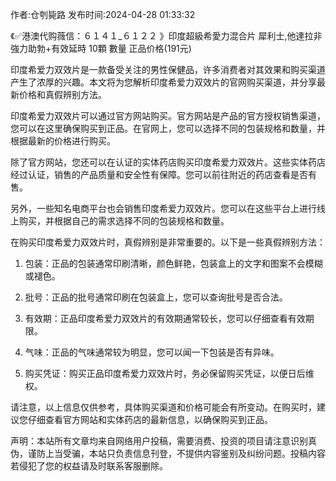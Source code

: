 <p>作者:仓刳毙路 发布时间:2024-04-28 01:33:32</p>
<p>《✅港澳代购薇信：６１４１_６１２２ 》印度超級希愛力混合片 犀利士,他達拉非 強力助勃+有效延時 10顆 數量 正品价格(191元) </p>
									<p></p><p>印度希爱力双效片是一款备受关注的男性保健品，许多消费者对其效果和购买渠道产生了浓厚的兴趣。本文将为您解析印度希爱力双效片的官网购买渠道，并分享最新价格和真假辨别方法。</p><p>印度希爱力双效片可以通过官方网站购买。官方网站是产品的官方授权销售渠道，您可以在这里确保购买到正品。在官网上，您可以选择不同的包装规格和数量，并根据最新的价格进行购买。</p><p>除了官方网站，您还可以在认证的实体药店购买印度希爱力双效片。这些实体药店经过认证，销售的产品质量和安全性有保障。您可以前往附近的药店查看是否有售。</p><p>另外，一些知名电商平台也会销售印度希爱力双效片。您可以在这些平台上进行线上购买，并根据自己的需求选择不同的包装规格和数量。</p><p></p><p>在购买印度希爱力双效片时，真假辨别是非常重要的。以下是一些真假辨别方法：</p><ol style class><li><p>包装：正品的包装通常印刷清晰，颜色鲜艳，包装盒上的文字和图案不会模糊或褪色。</p></li><li><p>批号：正品的批号通常印刷在包装盒上，您可以查询批号是否合法。</p></li><li><p>有效期：正品印度希爱力双效片的有效期通常较长，您可以仔细查看有效期限。</p></li><li><p>气味：正品的气味通常较为明显，您可以闻一下包装是否有异味。</p></li><li><p>购买凭证：购买正品印度希爱力双效片时，务必保留购买凭证，以便日后维权。</p></li></ol><p>请注意，以上信息仅供参考，具体购买渠道和价格可能会有所变动。在购买时，建议您仔细查看官方网站和实体药店的最新信息，以确保购买到正品。</p><p></p><p></p><p></p>				声明：本站所有文章均来自网络用户投稿，需要消费、投资的项目请注意识别真伪，谨防上当受骗，本站只负责信息刊登，不提供内容鉴别及纠纷问题。投稿内容若侵犯了您的权益请及时联系客服删除。				

